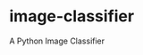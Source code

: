 # image-classifier
A Python Image Classifier

<object data="https://github.com/boraer17/image-classifier/blob/master/Image%20Classifier%20Project.html" type="text/html" width="700px" height="700px">

</object>
